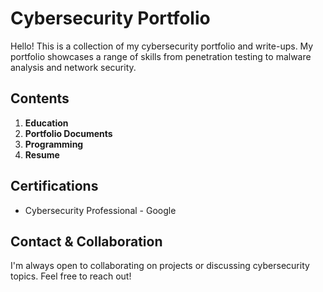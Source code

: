
# Cybersecurity Portfolio

Hello! This is a collection of my cybersecurity portfolio and write-ups. My portfolio showcases a range of skills from penetration testing to malware analysis and network security.

## Contents

1.  **Education**
2.  **Portfolio Documents**
3.  **Programming**
4.  **Resume**

## Certifications

-   Cybersecurity Professional - Google

## Contact & Collaboration

I'm always open to collaborating on projects or discussing cybersecurity topics. Feel free to reach out!
